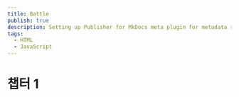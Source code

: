 ```yaml
---
title: Battle
publish: true
description: Setting up Publisher for MkDocs meta plugin for metadata retrival and automatic navigation building
tags:
  - HTML
  - JavaScript
---
```


# 챕터 1